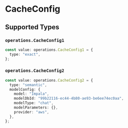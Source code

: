 # CacheConfig


## Supported Types

### `operations.CacheConfig1`

```typescript
const value: operations.CacheConfig1 = {
  type: "exact",
};
```

### `operations.CacheConfig2`

```typescript
const value: operations.CacheConfig2 = {
  type: "semantic",
  modelConfig: {
    model: "Impala",
    modelDbId: "99b22116-ec44-4b80-ae93-be6ee74ec0aa",
    modelType: "chat",
    modelParameters: {},
    provider: "aws",
  },
};
```

